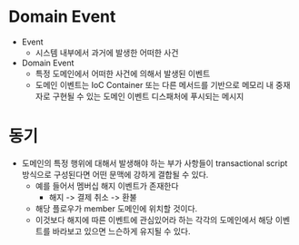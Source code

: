 # Domain Event

- Event
  - 시스템 내부에서 과거에 발생한 어떠한 사건
- Domain Event
  - 특정 도메인에서 어떠한 사건에 의해서 발생된 이벤트
  - 도메인 이벤트는 IoC Container 또는 다른 메서드를 기반으로 메모리 내 중재자로 구현될 수 있는 도메인 이벤트 디스패처에 푸시되는 메시지

# 동기

- 도메인의 특정 행위에 대해서 발생해야 하는 부가 사항들이 transactional script 방식으로 구성된다면 어떤 문맥에 강하게 결합될 수 있다.
  - 예를 들어서 멤버십 해지 이벤트가 존재한다
    - 해지 -> 결제 취소 -> 환불
  - 해당 플로우가 member 도메인에 위치할 것이다.
  - 이것보다 해지에 따른 이벤트에 관심있어라 하는 각각의 도메인에서 해당 이벤트를 바라보고 있으면 느슨하게 유지될 수 있다.
  